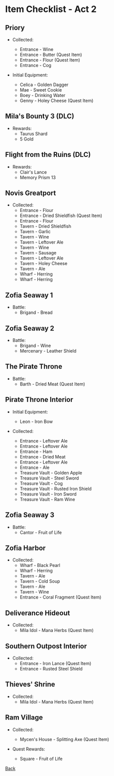 # Item Checklist - Act 2

## Priory

- Collected:
  - Entrance - Wine
  - Entrance - Butter (Quest Item)
  - Entrance - Flour (Quest Item)
  - Entrance - Cog

- Initial Equipment:
  - Celica - Golden Dagger
  - Mae - Sweet Cookie
  - Boey - Drinking Water
  - Genny - Holey Cheese (Quest Item)

## Mila's Bounty 3 (DLC)

- Rewards:
  - Taurus Shard
  - 5 Gold

## Flight from the Ruins (DLC)

- Rewards:
  - Clair's Lance
  - Memory Prism 13
  
## Novis Greatport

- Collected:
  - Entrance - Flour
  - Entrance - Dried Shieldfish (Quest Item)
  - Entrance - Flour
  - Tavern - Dried Shieldfish
  - Tavern - Garlic
  - Tavern - Wine
  - Tavern - Leftover Ale
  - Tavern - Wine
  - Tavern - Sausage
  - Tavern - Leftover Ale
  - Tavern - Holey Cheese
  - Tavern - Ale
  - Wharf - Herring
  - Wharf - Herring

## Zofia Seaway 1

- Battle:
  - Brigand - Bread

## Zofia Seaway 2

- Battle:
  - Brigand - Wine
  - Mercenary - Leather Shield

## The Pirate Throne

- Battle:
  - Barth - Dried Meat (Quest Item)

## Pirate Throne Interior

- Initial Equipment:
  - Leon - Iron Bow

- Collected:
  - Entrance - Leftover Ale
  - Entrance - Leftover Ale
  - Entrance - Ham
  - Entrance - Dried Meat
  - Entrance - Leftover Ale
  - Entrance - Ale
  - Treasure Vault - Golden Apple
  - Treasure Vault - Steel Sword
  - Treasure Vault - Cog
  - Treasure Vault - Rusted Iron Shield
  - Treasure Vault - Iron Sword
  - Treasure Vault - Ram Wine

## Zofia Seaway 3

- Battle:
  - Cantor - Fruit of Life
  
## Zofia Harbor

- Collected:
  - Wharf - Black Pearl
  - Wharf - Herring
  - Tavern - Ale
  - Tavern - Cold Soup
  - Tavern - Ale
  - Tavern - Wine
  - Entrance - Coral Fragment (Quest Item)

## Deliverance Hideout

- Collected:
  - Mila Idol - Mana Herbs (Quest Item)

## Southern Outpost Interior

- Collected:
  - Entrance - Iron Lance (Quest Item)
  - Entrance - Rusted Steel Shield

## Thieves' Shrine

- Collected:
  - Mila Idol - Mana Herbs (Quest Item)

## Ram Village

- Collected:
  - Mycen's House - Splitting Axe (Quest Item)

- Quest Rewards:
  - Square - Fruit of Life

[Back](README.md)
